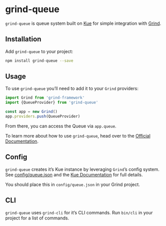 # grind-queue

`grind-queue` is queue system built on [Kue](https://github.com/Automattic/kue) for simple integration with [Grind](https://github.com/grindjs/framework).

## Installation

Add `grind-queue` to your project:

```bash
npm install grind-queue --save
```

## Usage

To use `grind-queue` you’ll need to add it to your `Grind` providers:

```js
import Grind from 'grind-framework'
import {QueueProvider} from 'grind-queue'

const app = new Grind()
app.providers.push(QueueProvider)
```

From there, you can access the Queue via `app.queue`.

To learn more about how to use `grind-queue`, head over to the [Official Documentation](https://grind.readme.io/docs/queues).

## Config

`grind-queue` creates it’s Kue instance by leveraging `Grind`’s config system.  See [config/queue.json](config/queue.json) and the [Kue Documentation](https://github.com/Automattic/kue#redis-connection-settings) for full details.

You should place this in `config/queue.json` in your Grind project.

## CLI

`grind-queue` uses `grind-cli` for it’s CLI commands.  Run `bin/cli` in your project for a list of commands.
